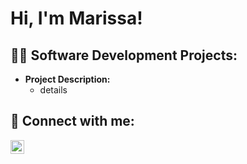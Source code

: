<h1>Hi, I'm Marissa! </h1>

<h2>👨‍💻 Software Development Projects:</h2>

- <b>Project Description: </b>
  - details

<h2> 🤳 Connect with me:</h2>


[<img align="left" alt="MarissaPerez3000 | LinkedIn" width="22px" src="https://cdn.jsdelivr.net/npm/simple-icons@v3/icons/linkedin.svg" />][linkedin]



[linkedin]: https://linkedin.com/in/marissaperez3000

<!--
**joshmadakor1/joshmadakor1** is a ✨ _special_ ✨ repository because its `README.md` (this file) appears on your GitHub profile.

Here are some ideas to get you started:

- 🔭 I’m currently working on ...
- 🌱 I’m currently learning ...
- 👯 I’m looking to collaborate on ...
- 🤔 I’m looking for help with ...
- 💬 Ask me about ...
- 📫 How to reach me: ...
- 😄 Pronouns: ...
- ⚡ Fun fact: ...
-->
